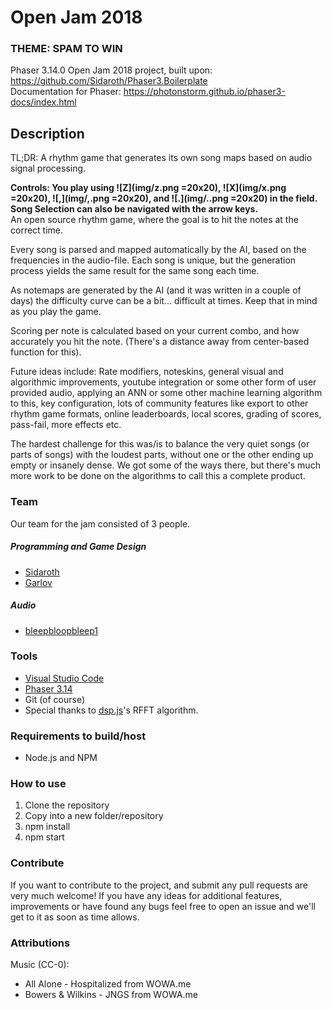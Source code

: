 # Open Jam 2018
### THEME: SPAM TO WIN

Phaser 3.14.0 Open Jam 2018 project, built upon: https://github.com/Sidaroth/Phaser3.Boilerplate </br>
Documentation for Phaser: https://photonstorm.github.io/phaser3-docs/index.html

## Description
TL;DR: A rhythm game that generates its own song maps based on audio signal processing. 

<b>Controls: You play using ![Z](img/z.png =20x20), ![X](img/x.png =20x20), ![,](img/,.png =20x20), and ![.](img/..png =20x20) in the field. Song Selection can also be navigated with the arrow keys.</b></br>
An open source rhythm game, where the goal is to hit the notes at the correct time.

Every song is parsed and mapped automatically by the AI, based on the frequencies in the audio-file. Each song is unique, but the generation process yields the same result for the same song each time.

As notemaps are generated by the AI (and it was written in a couple of days) the difficulty curve can be a bit... difficult at times. Keep that in mind as you play the game. 

Scoring per note is calculated based on your current combo, and how accurately you hit the note. (There's a distance away from center-based function for this). 

Future ideas include: Rate modifiers, noteskins, general visual and algorithmic improvements, youtube integration or some other form of user provided audio, applying an ANN or some other machine learning algorithm to this, key configuration, lots of community features like export to other rhythm game formats, online leaderboards, local scores, grading of scores, pass-fail, more effects etc.

The hardest challenge for this was/is to balance the very quiet songs (or parts of songs) with the loudest parts, without one or the other ending up empty or insanely dense. We got some of the ways there, but there's much more work to be done on the algorithms to call this a complete product.

### Team
Our team for the jam consisted of 3 people.

##### Programming and Game Design
 - [Sidaroth](https://github.com/sidaroth)
 - [Garlov](https://github.com/garlov)

##### Audio
- [bleepbloopbleep1](https://github.com/bleepbloopbleep1)

### Tools
-   [Visual Studio Code](https://github.com/Microsoft/vscode)
-   [Phaser 3.14](https://github.com/photonstorm/phaser)
- Git (of course)
- Special thanks to [dsp.js](https://github.com/corbanbrook/dsp.js)'s RFFT algorithm.

### Requirements to build/host
-   Node.js and NPM

### How to use
1. Clone the repository
2. Copy into a new folder/repository
3. npm install
4. npm start


### Contribute
If you want to contribute to the project, and submit any pull requests are very much welcome! If you have any ideas for additional features, improvements or have found any bugs feel free to open an issue and we'll get to it as soon as time allows.

### Attributions
Music (CC-0):
- All Alone - Hospitalized from WOWA.me
- Bowers & Wilkins - JNGS from WOWA.me

